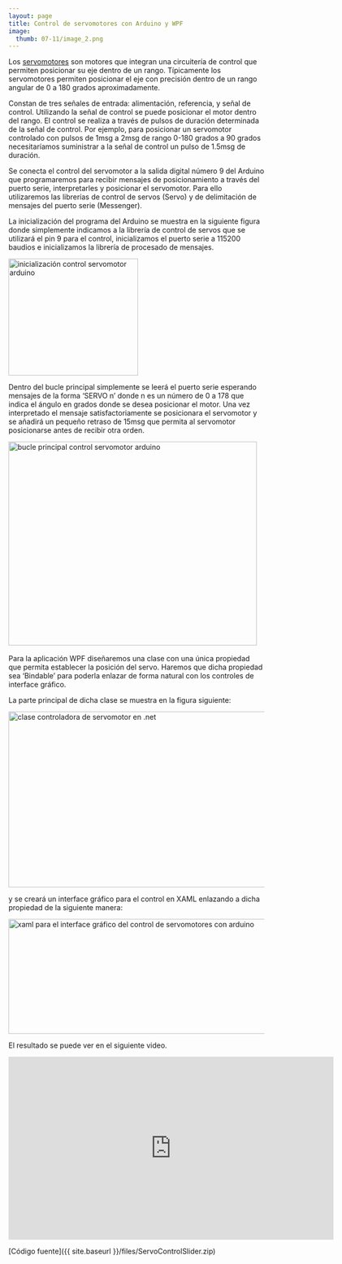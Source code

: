 ```yaml
---
layout: page
title: Control de servomotores con Arduino y WPF
image:
  thumb: 07-11/image_2.png
---
```


<p>Los <a href="http://es.wikipedia.org/wiki/Servomotor_de_modelismo" target="_blank">servomotores</a> son motores que integran una circuitería de control que permiten posicionar su eje dentro de un rango. Típicamente los servomotores permiten posicionar el eje con precisión dentro de un rango angular de 0 a 180 grados aproximadamente.</p>
<p>Constan de tres señales de entrada: alimentación, referencia, y señal de control. Utilizando la señal de control se puede posicionar el motor dentro del rango. El control se realiza a través de pulsos de duración determinada de la señal de control. Por ejemplo, para posicionar un servomotor controlado con pulsos de 1msg a 2msg de rango 0-180 grados a 90 grados necesitaríamos suministrar a la señal de control un pulso de 1.5msg de duración.</p>
<p>Se conecta el control del servomotor a la salida digital número 9 del Arduino que programaremos para recibir mensajes de posicionamiento a través del puerto serie, interpretarles y posicionar el servomotor. Para ello utilizaremos las librerías de control de servos (Servo) y de delimitación de mensajes del puerto serie (Messenger).</p>
<p>La inicialización del programa del Arduino se muestra en la siguiente figura donde simplemente indicamos a la librería de control de servos que se utilizará el pin 9 para el control, inicializamos el puerto serie a 115200 baudios e inicializamos la librería de procesado de mensajes.</p>
<p><a href="{{ site.baseurl }}/images/07-11/image_2.png"><img style="border-right-width: 0px; display: inline; border-top-width: 0px; border-bottom-width: 0px; border-left-width: 0px" title="inicialización control servomotor arduino" src="{{ site.baseurl }}/images/07-11/image_thumb_2.png" border="0" alt="inicialización control servomotor arduino" width="255" height="230" /></a></p>
<p>Dentro del bucle principal simplemente se leerá el puerto serie esperando mensajes de la forma ‘SERVO n’ donde n es un número de 0 a 178 que indica el ángulo en grados donde se desea posicionar el motor. Una vez interpretado el mensaje satisfactoriamente se posicionara el servomotor y se añadirá un pequeño retraso de 15msg que permita al servomotor posicionarse antes de recibir otra orden.</p>
<p><a href="{{ site.baseurl }}/images/07-11/image_4_0.png"><img style="border-right-width: 0px; display: inline; border-top-width: 0px; border-bottom-width: 0px; border-left-width: 0px" title="bucle principal control servomotor arduino" src="{{ site.baseurl }}/images/07-11/image_thumb_1_0.png" border="0" alt="bucle principal control servomotor arduino" width="489" height="401" /></a>&nbsp;</p>
<p>Para la aplicación WPF diseñaremos una clase con una única propiedad que permita establecer la posición del servo. Haremos que dicha propiedad sea ‘Bindable’ para poderla enlazar de forma natural con los controles de interface gráfico.</p>
<p>La parte principal de dicha clase se muestra en la figura siguiente:</p>
<p><a href="{{ site.baseurl }}/images/07-11/image_6.png"><img style="border-right-width: 0px; display: inline; border-top-width: 0px; border-bottom-width: 0px; border-left-width: 0px" title="clase controladora de servomotor en .net" src="{{ site.baseurl }}/images/07-11/image_thumb_2_0.png" border="0" alt="clase controladora de servomotor en .net" width="543" height="346" /></a></p>
<p>y se creará un interface gráfico para el control en XAML enlazando a dicha propiedad de la siguiente manera:</p>
<p><a href="{{ site.baseurl }}/images/07-11/image_8.png"><img style="border-right-width: 0px; display: inline; border-top-width: 0px; border-bottom-width: 0px; border-left-width: 0px" title="xaml para el interface gráfico del control de servomotores con arduino" src="{{ site.baseurl }}/images/07-11/image_thumb_3.png" border="0" alt="xaml para el interface gráfico del control de servomotores con arduino" width="518" height="226" /></a></p>

El resultado se puede ver en el siguiente video. 

<div class="flex-video">
  <iframe id="ytplayer" type="text/html" width="640" height="360"
    src="https://youtube.com/embed/2b9s11eihog"
    frameborder="0"></iframe>
</div>

[Código fuente]({{ site.baseurl }}/files/ServoControlSlider.zip)